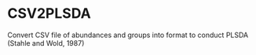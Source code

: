 # CSV2PLSDA
Convert CSV file of abundances and groups into format to conduct PLSDA (Stahle and Wold, 1987)
